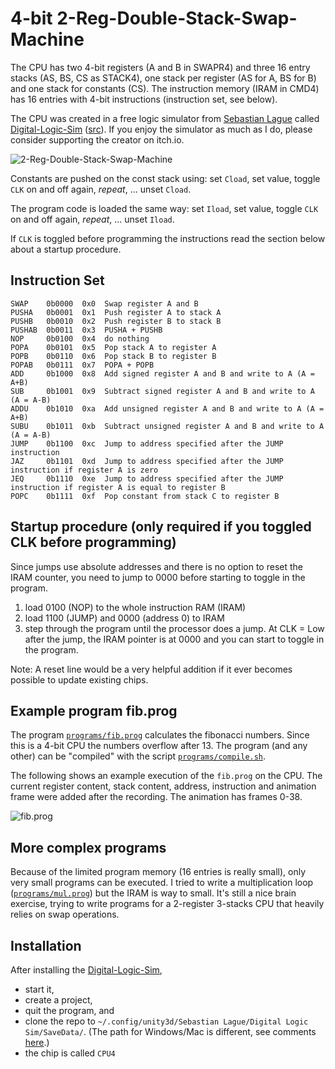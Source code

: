 4-bit 2-Reg-Double-Stack-Swap-Machine
===============================

The CPU has two 4-bit registers (A and B in SWAPR4) and three 16 entry stacks
(AS, BS, CS as STACK4), one stack per register (AS for A, BS for B) and one
stack for constants (CS). The instruction memory (IRAM in CMD4) has 16 entries
with 4-bit instructions (instruction set, see below).

The CPU was created in a free logic simulator from [Sebastian Lague](https://www.youtube.com/c/SebastianLague)
called [Digital-Logic-Sim](https://sebastian.itch.io/digital-logic-sim)
([src](https://github.com/SebLague/Digital-Logic-Sim)).
If you enjoy the simulator as much as I do, please consider supporting the creator on itch.io.

![2-Reg-Double-Stack-Swap-Machine](https://user-images.githubusercontent.com/3410079/102700492-304a7380-424e-11eb-807d-d6c4456d96ad.png)

Constants are pushed on the const stack using: set `Cload`, set value, toggle `CLK` on and off again, *repeat*, ... unset `Cload`.

The program code is loaded the same way: set `Iload`, set value, toggle `CLK` on and off again, *repeat*, ... unset `Iload`.

If `CLK` is toggled before programming the instructions read the section below about a startup procedure.

Instruction Set
---------------

```
SWAP    0b0000  0x0  Swap register A and B
PUSHA   0b0001  0x1  Push register A to stack A
PUSHB   0b0010  0x2  Push register B to stack B
PUSHAB  0b0011  0x3  PUSHA + PUSHB
NOP     0b0100  0x4  do nothing
POPA    0b0101  0x5  Pop stack A to register A
POPB    0b0110  0x6  Pop stack B to register B
POPAB   0b0111  0x7  POPA + POPB
ADD     0b1000  0x8  Add signed register A and B and write to A (A = A+B)
SUB     0b1001  0x9  Subtract signed register A and B and write to A (A = A-B)
ADDU    0b1010  0xa  Add unsigned register A and B and write to A (A = A+B)
SUBU    0b1011  0xb  Subtract unsigned register A and B and write to A (A = A-B)
JUMP    0b1100  0xc  Jump to address specified after the JUMP instruction
JAZ     0b1101  0xd  Jump to address specified after the JUMP instruction if register A is zero
JEQ     0b1110  0xe  Jump to address specified after the JUMP instruction if register A is equal to register B
POPC    0b1111  0xf  Pop constant from stack C to register B
```

Startup procedure (only required if you toggled CLK before programming)
-----------------------------------------------------------------------

Since jumps use absolute addresses and there is no option to reset the IRAM
counter, you need to jump to 0000 before starting to toggle in the program.

1. load 0100 (NOP) to the whole instruction RAM (IRAM)
2. load 1100 (JUMP) and 0000 (address 0) to IRAM
3. step through the program until the processor does a jump. At CLK = Low after
   the jump, the IRAM pointer is at 0000 and you can start to toggle in the
   program.

Note: A reset line would be a very helpful addition if it ever becomes possible to
update existing chips.

Example program fib.prog
------------------------

The program [`programs/fib.prog`](https://github.com/gschwaer/Swappy/blob/main/programs/fib.prog)
calculates the fibonacci numbers. Since this is a 4-bit CPU the numbers overflow
after 13. The program (and any other) can be "compiled" with the script
[`programs/compile.sh`](https://github.com/gschwaer/Swappy/blob/main/programs/compile.sh).

The following shows an example execution of the `fib.prog` on the CPU. The current
register content, stack content, address, instruction and animation frame were added
after the recording. The animation has frames 0-38.

![fib.prog](https://user-images.githubusercontent.com/3410079/102720579-8aeada80-42f5-11eb-9647-b664bd75cc9f.gif)

More complex programs
---------------------

Because of the limited program memory (16 entries is really small), only very
small programs can be executed. I tried to write a multiplication loop
([`programs/mul.prog`](https://github.com/gschwaer/Swappy/blob/main/programs/mul.prog))
but the IRAM is way to small. It's still a nice brain exercise, trying to write
programs for a 2-register 3-stacks CPU that heavily relies on swap operations.

Installation
------------

After installing the [Digital-Logic-Sim](https://sebastian.itch.io/digital-logic-sim),
* start it,
* create a project,
* quit the program, and
* clone the repo to
`~/.config/unity3d/Sebastian Lague/Digital Logic Sim/SaveData/`. (The path for Windows/Mac
is different, see comments [here](https://sebastian.itch.io/digital-logic-sim).)
* the chip is called `CPU4`

